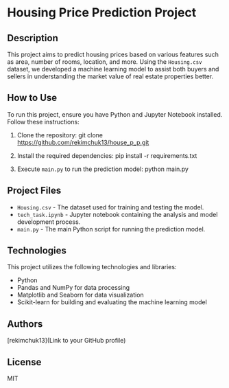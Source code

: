 # Housing Price Prediction Project

## Description
This project aims to predict housing prices based on various features such as area, number of rooms, location, and more. Using the `Housing.csv` dataset, we developed a machine learning model to assist both buyers and sellers in understanding the market value of real estate properties better.

## How to Use
To run this project, ensure you have Python and Jupyter Notebook installed. Follow these instructions:

1. Clone the repository:
git clone https://github.com/rekimchuk13/house_p_p.git

2. Install the required dependencies:
pip install -r requirements.txt

4. Execute `main.py` to run the prediction model:
python main.py

## Project Files
- `Housing.csv` - The dataset used for training and testing the model.
- `tech_task.ipynb` - Jupyter notebook containing the analysis and model development process.
- `main.py` - The main Python script for running the prediction model.

## Technologies
This project utilizes the following technologies and libraries:
- Python
- Pandas and NumPy for data processing
- Matplotlib and Seaborn for data visualization
- Scikit-learn for building and evaluating the machine learning model

## Authors
[rekimchuk13](Link to your GitHub profile)

## License
MIT
